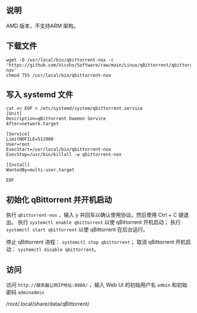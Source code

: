 ## 说明

AMD 版本，不支持ARM 架构。



## 下载文件


```shell
wget -O /usr/local/bin/qbittorrent-nox -c 'https://github.com/Vicshs/Software/raw/main/Linux/qBittorrent/qbittorrent-nox'
chmod 755 /usr/local/bin/qbittorrent-nox
```




## 写入 systemd 文件

```shell
cat << EOF > /etc/systemd/system/qbittorrent.service
[Unit]
Description=qBittorrent Daemon Service
After=network.target

[Service]
LimitNOFILE=512000
User=root
ExecStart=/usr/local/bin/qbittorrent-nox
ExecStop=/usr/bin/killall -w qbittorrent-nox

[Install]
WantedBy=multi-user.target

EOF
```

## 初始化 qBittorrent 并开机启动

执行 `qbittorrent-nox` ，输入 y 并回车以确认使用协议。然后使用 Ctrl + C 键退出。
执行 `systemctl enable qbittorrent` 以使 qBittorrent 开机启动；
执行 `systemctl start qbittorrent` 以使 qBittorrent 在后台运行。

停止 qBittorrent 进程： `systemctl stop qbittorrent`；
取消 qBittorrent 开机启动： `systemctl disable qbittorrent`。



## 访问

访问 `http://服务器公网IP地址:8080/` ，输入 Web UI 的初始用户名 `admin` 和初始密码 `adminadmin`





/root/.local/share/data/qBittorrent/